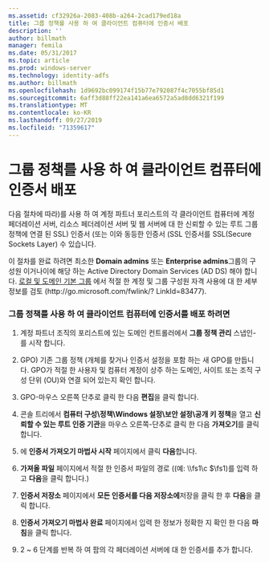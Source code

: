 ```yaml
---
ms.assetid: cf32926a-2083-408b-a264-2cad179ed18a
title: 그룹 정책를 사용 하 여 클라이언트 컴퓨터에 인증서 배포
description: ''
author: billmath
manager: femila
ms.date: 05/31/2017
ms.topic: article
ms.prod: windows-server
ms.technology: identity-adfs
ms.author: billmath
ms.openlocfilehash: 1d9692bc099174f15b77e792087f4c7055bf85d1
ms.sourcegitcommit: 6aff3d88ff22ea141a6ea6572a5ad8dd6321f199
ms.translationtype: MT
ms.contentlocale: ko-KR
ms.lasthandoff: 09/27/2019
ms.locfileid: "71359617"
---
```

# <a name="distribute-certificates-to-client-computers-by-using-group-policy"></a>그룹 정책를 사용 하 여 클라이언트 컴퓨터에 인증서 배포


다음 절차에 따라\)를 사용 하 여 계정 파트너 포리스트의 각 클라이언트 컴퓨터에 계정 페더레이션 서버, 리소스 페더레이션 서버 및 웹 서버에 대 한 신뢰할 수 있는 루트 그룹 정책에 연결 된 SSL\) 인증서 \(또는 이와 동등한 인증서 \(SSL 인증서를 SSL(Secure Sockets Layer) 수 있습니다.  
  
이 절차를 완료 하려면 최소한 **Domain admins** 또는 **Enterprise admins**그룹의 구성원 이거나이에 해당 하는 Active Directory Domain Services \(AD DS\) 해야 합니다.  [로컬 및 도메인 기본 그룹](https://go.microsoft.com/fwlink/?LinkId=83477) 에서 적절 한 계정 및 그룹 구성원 자격 사용에 대 한 세부 정보를 검토 \(http:\/\/go.microsoft.com\/fwlink\/? LinkId\=83477\).   
  
### <a name="to-distribute-certificates-to-client-computers-by-using-group-policy"></a>그룹 정책를 사용 하 여 클라이언트 컴퓨터에 인증서를 배포 하려면  
  
1.  계정 파트너 조직의 포리스트에 있는 도메인 컨트롤러에서 **그룹 정책 관리** 스냅인\-를 시작 합니다.  
  
2.  GPO\) 기존 그룹 정책 \(개체를 찾거나 인증서 설정을 포함 하는 새 GPO를 만듭니다. GPO가 적절 한 사용자 및 컴퓨터 계정이 상주 하는 도메인, 사이트 또는 조직 구성 단위 \(OU\)와 연결 되어 있는지 확인 합니다.  
  
3.  GPO\-마우스 오른쪽 단추로 클릭 한 다음 **편집**을 클릭 합니다.  
  
4.  콘솔 트리에서 **컴퓨터 구성\\정책\\Windows 설정\\보안 설정\\공개 키 정책**을 열고 **신뢰할 수 있는 루트 인증 기관**을 마우스 오른쪽\-단추로 클릭 한 다음 **가져오기**를 클릭 합니다.  
  
5.  에 **인증서 가져오기 마법사 시작** 페이지에서 클릭 **다음**합니다.  
  
6.  **가져올 파일** 페이지에서 적절 한 인증서 파일의 경로 \((예: \\\\fs1\\c $\\fs1)를 입력 하 고 **다음**을 클릭 합니다.\)  
  
7.  **인증서 저장소** 페이지에서 **모든 인증서를 다음 저장소에**저장을 클릭 한 후 **다음**을 클릭 합니다.  
  
8.  **인증서 가져오기 마법사 완료** 페이지에서 입력 한 정보가 정확한 지 확인 한 다음 **마침**을 클릭 합니다.  
  
9. 2 ~ 6 단계를 반복 하 여 팜의 각 페더레이션 서버에 대 한 인증서를 추가 합니다.  

